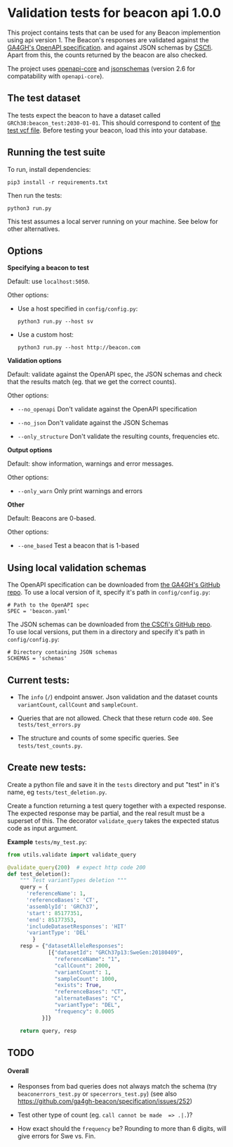 # Validation tests for beacon api 1.0.0

This project contains tests that can be used for any Beacon implemention using api version 1.
The Beacon's responses are validated against the 
[GA4GH's OpenAPI specification](https://github.com/ga4gh-beacon/specification/blob/master/beacon.yaml).
and against JSON schemas by [CSCfi](https://github.com/CSCfi/beacon-python/tree/master/beacon_api/schemas).
Apart from this, the counts returned by the beacon are also checked.

The project uses [openapi-core](https://github.com/p1c2u/openapi-core) and [jsonschemas](https://python-jsonschema.readthedocs.io/en/latest/)
(version 2.6 for compatability with `openapi-core`).


## The test dataset

The tests expect the beacon to have a dataset called `GRCh38:beacon_test:2030-01-01`.
This should correspond to content of [the test vcf file](testdata). Before
testing your beacon, load this into your database.


## Running the test suite
To run, install dependencies:

`pip3 install -r requirements.txt`

Then run the tests:

`python3 run.py`

This test assumes a local server running on your machine. See below for other alternatives.


## Options

**Specifying a beacon to test**

Default: use `localhost:5050`.

Other options:

- Use a host specified in `config/config.py`:

  `python3 run.py --host sv`

- Use a custom host:

  `python3 run.py --host http://beacon.com`


**Validation options**

Default: validate against the OpenAPI spec, the JSON schemas and check that the results
match (eg. that we get the correct counts).

Other options:

- `--no_openapi`  Don't validate against the OpenAPI specification

- `--no_json`    Don't validate against the JSON Schemas

- `--only_structure`  Don't validate the resulting counts, frequencies etc.


**Output options**

Default: show information, warnings and error messages.

Other options:

- `--only_warn`   Only print warnings and errors

**Other**

Default: Beacons are 0-based.

Other options:

- `--one_based`   Test a beacon that is 1-based


## Using local validation schemas
The OpenAPI specification can be downloaded from
[the GA4GH's GitHub repo](https://github.com/ga4gh-beacon/specification/blob/master/beacon.yaml).
To use a local version of it, specify it's path in `config/config.py`:

```
# Path to the OpenAPI spec
SPEC = 'beacon.yaml'
```

The JSON schemas can be downloaded from
[the CSCfi's  GitHub repo](https://github.com/CSCfi/beacon-python/tree/master/beacon_api/schemas).  
To use local versions, put them in a directory and specify it's path in `config/config.py`:

```
# Directory containing JSON schemas
SCHEMAS = 'schemas'
```

## Current tests:
- The `info` (`/`) endpoint answer. Json validation and the dataset counts `variantCount`, `callCount` and `sampleCount`.


- Queries that are not allowed. Check that these return code `400`.
  See `tests/test_errors.py`

- The structure and counts of some specific queries. See `tests/test_counts.py`.


## Create new tests:
Create a python file and save it in the `tests` directory and put "test" in it's name, eg `tests/test_deletion.py`.

Create a function returning a test query together with a expected response.
The expected response may be partial, and the real result must be a superset of this.
The decorator `validate_query` takes the expected status code as input argument.

**Example** `tests/my_test.py`:
```py
from utils.validate import validate_query

@validate_query(200)  # expect http code 200
def test_deletion():
    """ Test variantTypes deletion """
    query = {
      'referenceName': 1,
      'referenceBases': 'CT',
      'assemblyId': 'GRCh37',
      'start': 85177351,
      'end': 85177353,
      'includeDatasetResponses': 'HIT'
      'variantType': 'DEL'
        }
    resp = {"datasetAlleleResponses":
             [{"datasetId": "GRCh37p13:SweGen:20180409",
               "referenceName": "1",
               "callCount": 2000,
               "variantCount": 1,
               "sampleCount": 1000,
               "exists": True,
               "referenceBases": "CT",
               "alternateBases": "C",
               "variantType": "DEL",
               "frequency": 0.0005
           }]}

    return query, resp
```


## TODO

#### Overall

- Responses from bad queries does not always match the schema (try `beaconerrors_test.py` or `specerrors_test.py`)
   (see also https://github.com/ga4gh-beacon/specification/issues/252)

- Test other type of count (eg. `call cannot be made  => .|.`)?

- How exact should the `frequency` be? Rounding to more than 6 digits, will give errors for Swe vs. Fin.

